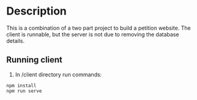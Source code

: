 # Description

This is a combination of a two part project to build a petition website. The client is runnable, but the server is not due to removing the database details.

## Running client

1. In /client directory run commands:
```
npm install
npm run serve
```
